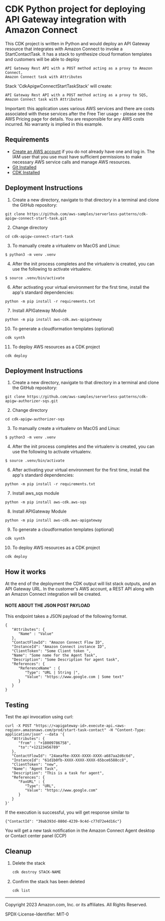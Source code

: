 
# CDK Python project for deploying API Gateway integration with Amazon Connect

This CDK project is written in Python and would deploy an API Gateway resource that integrates with Amazon Connect to invoke a StartContactTask. It has a stack to synthesize cloud formation templates and customers will be able to  deploy 
    
    API Gateway Rest API with a POST method acting as a proxy to Amazon Connect,
    Amazon Connect task with Attributes 

Stack 'CdkApigwConnectStartTaskStack' will create:

    API Gateway Rest API with a POST method acting as a proxy to SQS,
    Amazon Connect task with Attributes 

Important: this application uses various AWS services and there are costs associated with these services after the Free Tier usage - please see the AWS Pricing page for details. You are responsible for any AWS costs incurred. No warranty is implied in this example.

## Requirements

* [Create an AWS account](https://portal.aws.amazon.com/gp/aws/developer/registration/index.html) if you do not already have one and log in. The IAM user that you use must have sufficient permissions to make necessary AWS service calls and manage AWS resources.
* [Git Installed](https://git-scm.com/book/en/v2/Getting-Started-Installing-Git)
* [CDK Installed](https://docs.aws.amazon.com/cdk/v2/guide/getting_started.html) 

## Deployment Instructions

1. Create a new directory, navigate to that directory in a terminal and clone the GitHub repository:
```
git clone https://github.com/aws-samples/serverless-patterns/cdk-apigw-connect-start-task.git
```
2. Change directory
```
cd cdk-apigw-connect-start-task
```
3. To manually create a virtualenv on MacOS and Linux:
```
$ python3 -m venv .venv
```
4. After the init process completes and the virtualenv is created, you can use the following to activate virtualenv.
```
$ source .venv/bin/activate
``` 
6. After activating your virtual environment for the first time, install the app's standard dependencies:
```
python -m pip install -r requirements.txt
```
7. Install APIGateway Module
```
python -m pip install aws-cdk.aws-apigateway
```
10. To generate a cloudformation templates (optional)
```
cdk synth
```
11. To deploy AWS resources as a CDK project
```
cdk deploy 
```

## Deployment Instructions

1. Create a new directory, navigate to that directory in a terminal and clone the GitHub repository:
```
git clone https://github.com/aws-samples/serverless-patterns/cdk-apigw-authorizer-sqs.git
```
2. Change directory
```
cd cdk-apigw-authorizer-sqs
```
3. To manually create a virtualenv on MacOS and Linux:
```
$ python3 -m venv .venv
```
4. After the init process completes and the virtualenv is created, you can use the following to activate virtualenv.
```
$ source .venv/bin/activate
``` 
6. After activating your virtual environment for the first time, install the app's standard dependencies:
```
python -m pip install -r requirements.txt
```
7. Install aws_sqs module
```
python -m pip install aws-cdk.aws-sqs
```
8. Install APIGateway Module
```
python -m pip install aws-cdk.aws-apigateway
```
9. To generate a cloudformation templates (optional)
```
cdk synth
```
10. To deploy AWS resources as a CDK project
```
cdk deploy 
```

## How it works

At the end of the deployment the CDK output will list stack outputs, and an API Gateway URL. In the customer's AWS account, a REST API along with an Amazon Connect integration will be created.

#### NOTE ABOUT THE JSON POST PAYLOAD
This endpoint takes a JSON payload of the following format. 
```
{
   "Attributes": {
      "Name" : "Value"
   },
   "ContactFlowId": "Amazon Connect Flow ID",
   "InstanceId": "Amazon Connect instance ID",
   "ClientToken": "Some Client token ",
   "Name": "Some name for the Agent Task",
   "Description": "Some Description for agent task",
   "References": {
      "ReferenceName" : {
         "Type": "URL | String |",
         "Value": "https://www.google.com | Some text"
      }
   }
}
```
## Testing
Test the api invocation using curl:
```
curl -X POST "https://<apigateway-id>.execute-api.<aws-region>.amazonaws.com/prod/start-task-contact" -H "Content-Type: application/json" --data '{
   "Attributes": {
      "from" : "+18009786758",
      "to":"+12123456789"
   },
   "ContactFlowId": "24aeaf6e-XXXX-XXXX-XXXX-a687aa2d6c6d",
   "InstanceId": "61d1b0fb-XXXX-XXXX-XXXX-65bce6588cc8",
   "ClientToken": "new",
   "Name": "Agent Task",
   "Description": "This is a task for agent",
   "References": {
      "FaxURL" : {
         "Type": "URL",
         "Value": "https://www.google.com"
      }
   }
}'
```
If the execution is successful, you will get  response similar to
```
{"ContactId": "39ab393d-880d-4239-9c4d-c77d72e4d16c"}
```
You will get a new task notification in the Amazon Connect Agent desktop or Contact center panel (CCP)

## Cleanup
 
1. Delete the stack
    ```bash
   cdk destroy STACK-NAME
    ```
1. Confirm the stack has been deleted
    ```bash
    cdk list
    ```
----
Copyright 2023 Amazon.com, Inc. or its affiliates. All Rights Reserved.

SPDX-License-Identifier: MIT-0
